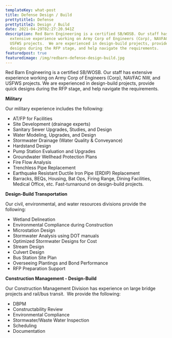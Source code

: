 ```yaml
---
templateKey: what-post
title: Defense Design / Build
prettytitle1: Defense
prettytitle2: Design / Build
date: 2021-04-29T02:27:20.941Z
description: Red Barn Engineering is a certified SB/WOSB. Our staff has
  extensive experience working on Army Corp of Engineers (Corp), NAVFAC NW, and
  USFWS projects.  We are experienced in design-build projects, provide quick
  designs during the RFP stage, and help navigate the requirements.
featuredpost: true
featuredimage: /img/redbarn-defense-design-build.jpg
---
```

Red Barn Engineering is a certified SB/WOSB. Our staff has extensive experience working on Army Corp of Engineers (Corp), NAVFAC NW, and USFWS projects.  We are experienced in design-build projects, provide quick designs during the RFP stage, and help navigate the requirements.

**​Military**

Our military experience includes the following:

* AT/FP for Facilities
* Site Development (drainage experts)
* Sanitary Sewer Upgrades, Studies, and Design
* Water Modeling, Upgrades, and Design
* Stormwater Drainage (Water Quality & Conveyance)
* Hardstand Design
* Pump Station Evaluation and Upgrades
* Groundwater Wellhead Protection Plans
* Fire Flow Analysis
* Trenchless Pipe Replacement
* Earthquake Resistant Ductile Iron Pipe (ERDIP) Replacement
* Barracks, BEQs, Housing, Bat Ops, Firing Range, Dining Facilities, Medical Office, etc. Fast-turnaround on design-build projects.

**​Design-Build Transportation**

Our civil, environmental, and water resources divisions provide the following:

* Wetland Delineation
* Environmental Compliance during Construction
* Microstation Design
* Stormwater Analysis using DOT manuals
* Optimized Stormwater Designs for Cost
* Stream Design
* Culvert Design
* Bus Station Site Plan
* Overseeing Plantings and Bond Performance
* RFP Preparation Support

**​Construction Management - Design-Build**

Our Construction Management Division has experience on large bridge projects and rail/bus transit.  We provide the following:

* DBPM
* Constructability Review
* Environmental Compliance
* Stormwater/Waste Water Inspection
* Scheduling
* Documentation